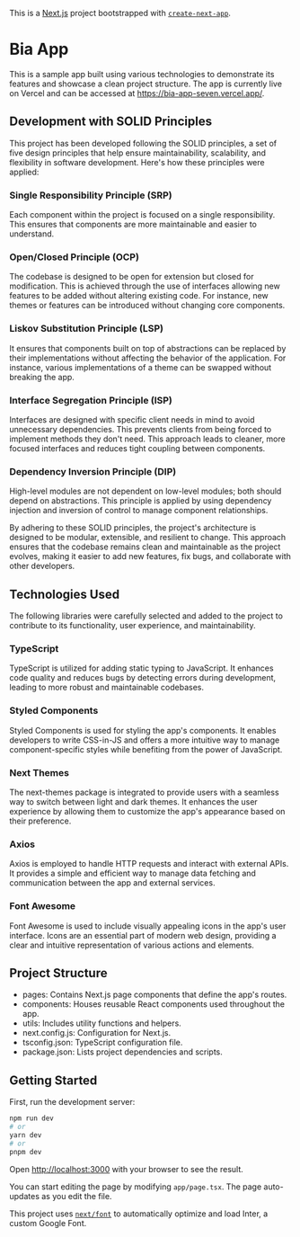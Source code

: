 This is a [Next.js](https://nextjs.org/) project bootstrapped with [`create-next-app`](https://github.com/vercel/next.js/tree/canary/packages/create-next-app).

# Bia App

This is a sample app built using various technologies to demonstrate its features and showcase a clean project structure. The app is currently live on Vercel and can be accessed at https://bia-app-seven.vercel.app/.

## Development with SOLID Principles

This project has been developed following the SOLID principles, a set of five design principles that help ensure maintainability, scalability, and flexibility in software development. Here's how these principles were applied:

### Single Responsibility Principle (SRP)

Each component within the project is focused on a single responsibility. This ensures that components are more maintainable and easier to understand.

### Open/Closed Principle (OCP)

The codebase is designed to be open for extension but closed for modification. This is achieved through the use of interfaces allowing new features to be added without altering existing code. For instance, new themes or features can be introduced without changing core components.

### Liskov Substitution Principle (LSP)

It ensures that components built on top of abstractions can be replaced by their implementations without affecting the behavior of the application. For instance, various implementations of a theme can be swapped without breaking the app.

### Interface Segregation Principle (ISP)

Interfaces are designed with specific client needs in mind to avoid unnecessary dependencies. This prevents clients from being forced to implement methods they don't need. This approach leads to cleaner, more focused interfaces and reduces tight coupling between components.

### Dependency Inversion Principle (DIP)

High-level modules are not dependent on low-level modules; both should depend on abstractions. This principle is applied by using dependency injection and inversion of control to manage component relationships.

By adhering to these SOLID principles, the project's architecture is designed to be modular, extensible, and resilient to change. This approach ensures that the codebase remains clean and maintainable as the project evolves, making it easier to add new features, fix bugs, and collaborate with other developers.

## Technologies Used

The following libraries were carefully selected and added to the project to contribute to its functionality, user experience, and maintainability.

### TypeScript

TypeScript is utilized for adding static typing to JavaScript. It enhances code quality and reduces bugs by detecting errors during development, leading to more robust and maintainable codebases.

### Styled Components

Styled Components is used for styling the app's components. It enables developers to write CSS-in-JS and offers a more intuitive way to manage component-specific styles while benefiting from the power of JavaScript.

### Next Themes

The next-themes package is integrated to provide users with a seamless way to switch between light and dark themes. It enhances the user experience by allowing them to customize the app's appearance based on their preference.

### Axios

Axios is employed to handle HTTP requests and interact with external APIs. It provides a simple and efficient way to manage data fetching and communication between the app and external services.

### Font Awesome

Font Awesome is used to include visually appealing icons in the app's user interface. Icons are an essential part of modern web design, providing a clear and intuitive representation of various actions and elements.

## Project Structure

-   pages: Contains Next.js page components that define the app's routes.
-   components: Houses reusable React components used throughout the app.
-   utils: Includes utility functions and helpers.
-   next.config.js: Configuration for Next.js.
-   tsconfig.json: TypeScript configuration file.
-   package.json: Lists project dependencies and scripts.

## Getting Started

First, run the development server:

```bash
npm run dev
# or
yarn dev
# or
pnpm dev
```

Open [http://localhost:3000](http://localhost:3000) with your browser to see the result.

You can start editing the page by modifying `app/page.tsx`. The page auto-updates as you edit the file.

This project uses [`next/font`](https://nextjs.org/docs/basic-features/font-optimization) to automatically optimize and load Inter, a custom Google Font.
